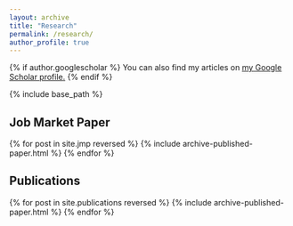 ```yaml
---
layout: archive
title: "Research"
permalink: /research/
author_profile: true
---
```



{% if author.googlescholar %}
  You can also find my articles on <u><a href="{{author.googlescholar}}">my Google Scholar profile</a>.</u>
{% endif %}

{% include base_path %}

## Job Market Paper
{% for post in site.jmp reversed %}
  {% include archive-published-paper.html %}
{% endfor %}


## Publications

{% for post in site.publications reversed %}
  {% include archive-published-paper.html %}
{% endfor %}
